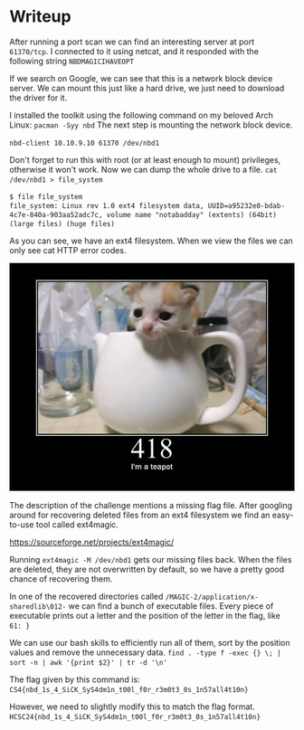 # Writeup

After running a port scan we can find an interesting server at port `61370/tcp`.
I connected to it using netcat, and it responded with the following string `NBDMAGICIHAVEOPT`

If we search on Google, we can see that this is a network block device server. We can mount this just like a hard drive, we just need to download the driver for it.

I installed the toolkit using the following command on my beloved Arch Linux: `pacman -Syy nbd`
The next step is mounting the network block device.

`nbd-client 10.10.9.10 61370 /dev/nbd1`

Don't forget to run this with root (or at least enough to mount) privileges, otherwise it won't work.
Now we can dump the whole drive to a file. `cat /dev/nbd1 > file_system`

```
$ file file_system 
file_system: Linux rev 1.0 ext4 filesystem data, UUID=a95232e0-bdab-4c7e-840a-903aa52adc7c, volume name "notabadday" (extents) (64bit) (large files) (huge files)
```

As you can see, we have an ext4 filesystem. When we view the files we can only see cat HTTP error codes. 

![](workdir/RECOVERDIR/files/418.jpg)

The description of the challenge mentions a missing flag file. After googling around for recovering deleted files from an ext4 filesystem we find an easy-to-use tool called ext4magic.

https://sourceforge.net/projects/ext4magic/

Running `ext4magic -M /dev/nbd1` gets our missing files back. When the files are deleted, they are not overwritten by default, so we have a pretty good chance of recovering them.

In one of the recovered directories called `/MAGIC-2/application/x-sharedlib\012-` we can find a bunch of executable files. Every piece of executable prints out a letter and the position of the letter in the flag, like `61: }`

We can use our bash skills to efficiently run all of them, sort by the position values and remove the unnecessary data.
`find . -type f -exec {} \; | sort -n | awk '{print $2}' | tr -d '\n'`

The flag given by this command is:
`CS4{nbd_1s_4_SiCK_SyS4dm1n_t00l_f0r_r3m0t3_0s_1n57all4t10n}`

However, we need to slightly modify this to match the flag format.
`HCSC24{nbd_1s_4_SiCK_SyS4dm1n_t00l_f0r_r3m0t3_0s_1n57all4t10n}`